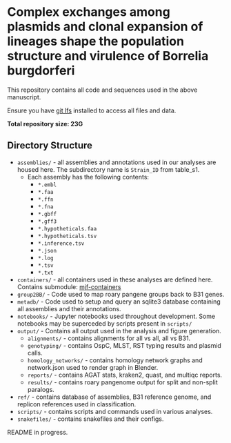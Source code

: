 # Complex exchanges among plasmids and clonal expansion of lineages shape the population structure and virulence of Borrelia burgdorferi

This repository contains all code and sequences used in the above manuscript.

Ensure you have [git lfs](https://git-lfs.com/) installed to access all files and data.

**Total repository size: 23G**


## Directory Structure

- `assemblies/` - all assemblies and annotations used in our analyses are housed here. The subdirectory name is `Strain_ID` from table_s1.
    - Each assembly has the following contents:
        - `*.embl`
        - `*.faa`
        - `*.ffn`
        - `*.fna`
        - `*.gbff`
        - `*.gff3`
        - `*.hypotheticals.faa`
        - `*.hypotheticals.tsv`
        - `*.inference.tsv`
        - `*.json`
        - `*.log`
        - `*.tsv`
        - `*.txt`
- `containers/` - all containers used in these analyses are defined here. Contains submodule: [mjf-containers](https://github.com/mjfos2r/containers.git)
- `group2BB/` - Code used to map roary pangene groups back to B31 genes.
- `metadb/` - Code used to setup and query an sqlite3 database containing all assemblies and their annotations.
- `notebooks/` - Jupyter notebooks used throughout development. Some notebooks may be superceded by scripts present in `scripts/`
- `output/` - Contains all output used in the analysis and figure generation.
    - `alignments/` - contains alignments for all vs all, all vs B31.
    - `genotyping/` - contains OspC, MLST, RST typing results and plasmid calls.
    - `homology_networks/` - contains homology network graphs and network.json used to render graph in Blender.
    - `reports/` - contains AGAT stats, kraken2, quast, and multiqc reports.
    - `results/` - contains roary pangenome output for split and non-split paralogs.
- `ref/` - contains database of assemblies, B31 reference genome, and replicon references used in classification.
- `scripts/` - contains scripts and commands used in various analyses.
- `snakefiles/` - contains snakefiles and their configs.

README in progress.
